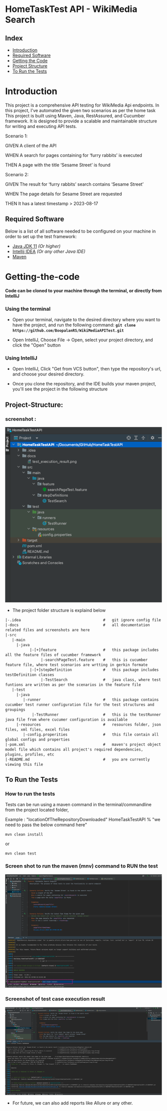 # HomeTaskTest API - WikiMedia Search

## Index
- [Introduction](#introduction)
- [Required Software](#required-software)
- [Getting the Code](#getting-the-code)
- [Project Structure](#project-structure-)
- [To Run the Tests](#how-to-run-the-tests)


# Introduction

This project is a comprehensive API testing for WikiMedia Api endpoints. In this project, I've automated the given two scenarios as per the home task
This project is built using Maven, Java, RestAssured, and Cucumber framework. It is designed to provide a scalable and maintainable structure for writing and executing API tests.

Scenario 1:

GIVEN A client of the API 

WHEN A search for pages containing for ‘furry rabbits’ is executed

THEN A page with the title ‘Sesame Street’ is found

Scenario 2:

GIVEN The result for ‘furry rabbits’ search contains ‘Sesame Street’

WHEN The page details for Sesame Street are requested

THEN It has a latest timestamp > 2023-08-17


## Required Software
Below is a list of all software needed to be configured on your machine in order
to set up the test framework:
- [Java JDK 11](https://www.oracle.com/java/technologies/javase-jdk11-downloads.html) _(Or higher)_
- [Intellij IDEA](https://www.jetbrains.com/idea/download/#section=mac) _(Or any other Java IDE)_
- [Maven](https://mkyong.com/maven/install-maven-on-mac-osx/)


# Getting-the-code 
**Code can be cloned to your machine through the terminal, or directly from IntelliJ**

### Using the terminal
- Open your terminal, navigate to the desired directory where you want to
  have the project, and run the following command:
  **`git clone https://github.com/BoopalanRS/WikiMediaAPITest.git`**


- Open IntelliJ, Choose File -> Open, select your project directory, and click the "Open" button

### Using IntelliJ
- Open IntelliJ, Click "Get from VCS button", then type the repository's url,
  and choose your desired directory.

- Once you clone the repository, and the IDE builds your maven project,
  you'll see the project in the following structure


## Project-Structure:


### screenshot : 
![Screenshot](docs/project_folder_structure.png)

- The project folder structure is explaind below 

```
|-.idea                                     #   git ignore config file
|-docs                                      #   all documentation related files and screenshots are here  
|-src    
   |-main   
     |-java                     
           |-[+]feature                     #   this package includes all the feature files of cucumber framework               
                |-searchPageTest.feature    #   this is cucumber feature file, where test scenarios are wrtting in gerkin formate
           |-[+]stepDefinition              #   this package includes testDefinition classes            
                |-TestSearch                #   java class, where test funtions are written as per the scenarios in the feature file
   |-test
     |-java                 
        |-runner                            #   this package contains cucumber test runner configuration file for the test structures and groupings
            |-TestRunner                    #   this is the testRunner java file from where cucumer configuration is available 
     |-resources                            #   resources folder, json files, xml files, excel files
        |-config.properities                #   this file contain all global configs and properties
|-pom.xml                                   #   maven's project object model file which contains all project's required dependencies, plugins, profiles, etc
|-README.md                                 #   you are currently viewing this file
```   

## To Run the Tests

### How to run the tests
Tests can be run using a maven command in the terminal/commandline from the project located folder,

Example : "locationOfTheRepositoryDownloaded"  HomeTaskTestAPI % "we need to pass the below command here"

```
mvn clean install
```
or
```
mvn clean test
```
### Screen shot to run the maven (mnv) command to RUN the test
![Screenshot](docs/mvn_command_in_terminal.png)

### Screenshot of test case execution result 

![Screenshot](docs/test_execution_result.png)



- For future, we can also add reports like Allure or any other.   

